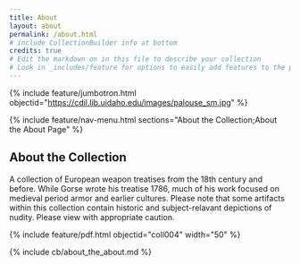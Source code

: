 ```yaml
---
title: About
layout: about
permalink: /about.html
# include CollectionBuilder info at bottom
credits: true
# Edit the markdown on in this file to describe your collection
# Look in _includes/feature for options to easily add features to the page
---
```


{% include feature/jumbotron.html objectid="https://cdil.lib.uidaho.edu/images/palouse_sm.jpg" %}

{% include feature/nav-menu.html sections="About the Collection;About the About Page" %}

## About the Collection

A collection of European weapon treatises from the 18th century and before. While Gorse wrote his treatise 1786, much of his work focused on medieval period armor and earlier cultures. Please note that some artifacts within this collection contain historic and subject-relavant depictions of nudity. Please view with appropriate caution.

{% include feature/pdf.html objectid="coll004" width="50" %}

<!-- IMPORTANT!!! DELETE this comment and the include below when you are finished editing this page for your collection. The include below introduces about page features. They will show up on your collection's about page until you delete it.  -->
{% include cb/about_the_about.md %} 
